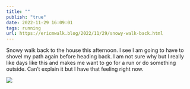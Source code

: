 ```yaml
---
title: ""
publish: "true"
date: 2022-11-29 16:09:01
tags: running
url: https://ericmwalk.blog/2022/11/29/snowy-walk-back.html
---
```


Snowy walk back to the house this afternoon. I see I am going to have to shovel my path again before heading back. I am not sure why but I really like days like this and makes me want to go for a run or do something outside. Can’t explain it but I have that feeling right now.


![](https://ericmwalk.blog/uploads/2022/b1c2669f2e.jpg)